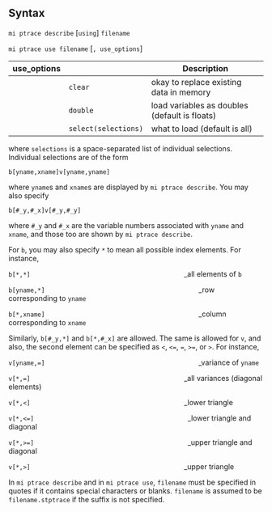 ## Syntax

`mi ptrace describe` \[`using`\] `filename`

`mi ptrace use filename` \[`, use_options`\]

| use\_options |                          | Description                                   |
|--------------|--------------------------|-----------------------------------------------|
|              | `clear`                  | okay to replace existing data in memory       |
|              | `double`                 | load variables as doubles (default is floats) |
|              | `select(selections)` | what to load (default is all)                 |

where `selections` is a space-separated list of individual selections.
Individual selections are of the form

`b[yname,xname]v[yname,yname]`

where `yname`s and `xname`s are displayed by `mi ptrace describe`.
You may also specify

`b[#_y,#_x]v[#_y,#_y]`

where `#_y` and `#_x` are the variable numbers associated with `yname`
and `xname`, and those too are shown by `mi ptrace describe`.

For `b`, you may also specify `*` to mean all possible index elements.
For instance,

`b[*,*]`<span style="padding-left: 19.0rem;">_all elements of `b`

`b[yname,*]`<span style="padding-left: 19.0rem;">_row
corresponding to `yname`

`b[*,xname]`<span style="padding-left: 19.0rem;">_column
corresponding to `xname`

Similarly, `b[#_y,*]` and `b[*,#_x]` are allowed. The same is
allowed for `v`, and also, the second element can be specified as `<`,
`<=`, `=`, `>=`, or `>`. For instance,

`v[yname,=]`<span style="padding-left: 19.0rem;">_variance of
`yname`

`v[*,=]`<span style="padding-left: 19.0rem;">_all variances
(diagonal elements)

`v[*,<]`<span style="padding-left: 19.0rem;">_lower triangle

`v[*,<=]`<span style="padding-left: 19.0rem;">_lower triangle
and diagonal

`v[*,>=]`<span style="padding-left: 19.0rem;">_upper triangle
and diagonal

`v[*,>]`<span style="padding-left: 19.0rem;">_upper triangle

In `mi ptrace describe` and in `mi ptrace use`, `filename` must
be specified in quotes if it contains special characters or blanks.
`filename` is assumed to be `filename.stptrace` if the suffix is not
specified.
